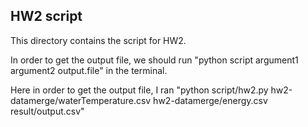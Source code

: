 ## HW2 script

This directory contains the script for HW2.

In order to get the output file, we should run "python script argument1 argument2 output.file" in the terminal.

Here in order to get the output file, I ran "python script/hw2.py hw2-datamerge/waterTemperature.csv hw2-datamerge/energy.csv result/output.csv"
